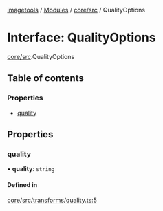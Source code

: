 [imagetools](../README.md) / [Modules](../modules.md) / [core/src](../modules/core_src.md) / QualityOptions

# Interface: QualityOptions

[core/src](../modules/core_src.md).QualityOptions

## Table of contents

### Properties

- [quality](core_src.QualityOptions.md#quality)

## Properties

### quality

• **quality**: `string`

#### Defined in

[core/src/transforms/quality.ts:5](https://github.com/JonasKruckenberg/imagetools/blob/04cb552/packages/core/src/transforms/quality.ts#L5)
